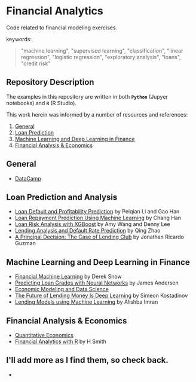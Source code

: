 # Financial Analytics
Code related to financial modeling exercises.

keywords: 
> "machine learning", "supervised learning", "classification", "linear regression", "logistic regression", "exploratory analysis", "loans", "credit risk"

## Repository Description
The examples in this repository are written in both <b>`Python`</b> (Jupyer notebooks) and <b>`R`</b> (R Studio).

This work herein was informed by a number of resources and references:

1. [General](#General)
2. [Loan Prediction](#loan-prediction)
3. [Machine Learning and Deep Learning in Finance](#machine-learning-and-deep-learning-in-finance)
4. [Financial Analysis & Economics](#financial-analysis--economics)

## General
* [DataCamp](https://www.datacamp.com/community/tutorials)

## Loan Prediction and Analysis
* [Loan Default and Profitability Prediction](http://cs229.stanford.edu/proj2018/report/69.pdf) by Peiqian Li and Gao Han
* [Loan Repayment Prediction Using Machine Learning](https://escholarship.org/uc/item/9cc4t85b) by Chang Han
* [Loan Risk Analysis with XGBoost](https://databricks.com/blog/2018/08/09/loan-risk-analysis-with-xgboost-and-databricks-runtime-for-machine-learning.html) by Amy Wang and Denny Lee
* [Lending Analysis and Default Rate Prediction](https://canvas.harvard.edu/courses/12656/files/2822174/download?verifier=cwyLD199GhxwqW1TKTESsPVfaaNJWX0lqZBDfSns&wrap=1) by Qing Zhao
* [A Principal Decision: The Case of Lending Club](http://web.csulb.edu/~jchang9/files/jonathan_guzman_honors_thesis.pdf) by Jonathan Ricardo Guzman 

## Machine Learning and Deep Learning in Finance
* [Financial Machine Learning](https://github.com/firmai/financial-machine-learning/blob/master/README.md) by Derek Snow
* [Predicting Loan Grades with Neural Networks](https://medium.com/universal-mind/predicting-loan-grades-with-a-neural-network-a-machine-learning-pipeline-on-aws-65d5e1d2f08e) by James Andersen
* [Economic Modeling and Data Science](https://datascience.quantecon.org/)
* [The Future of Lending Money Is Deep Learning](https://towardsdatascience.com/the-future-of-lending-money-is-deep-learning-61a9e21cf179) by Simeon Kostadinov
* [Lending Models using Machine Learning](https://medium.com/analytics-vidhya/lending-models-using-machine-learning-d59d57f28ad7) by Alishba Imran

## Financial Analysis & Economics
* [Quantitative Economics](https://github.com/QuantEcon/)
* [Financial Analytics with R](https://www.academia.edu/32351133/Financial_Analytics_with_R_Building_a_Laptop_Laboratory_for_Data_Science) by H Smith

## I'll add more as I find them, so check back.
* []()

